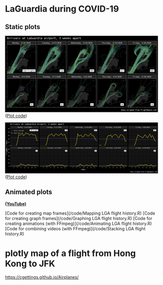 # LaGuardia during COVID-19

## Static plots

![](/plots/path_plot.png)
([Plot code](/code/path_plots.R))

![](/plots/flights_per_hour.png)
([Plot code](/code/graph_plots.R))

## Animated plots

**[(YouTube)](https://www.youtube.com/embed/aRf9fQNoPa0)**

[Code for creating map frames](/code/Mapping LGA flight history.R)
[Code for creating graph frames](/code/Graphing LGA flight history.R)
[Code for creating animations (with FFmpeg)](/code/Animating LGA flight history.R)
[Code for combining videos (with FFmpeg)](/code/Stacking LGA flight history.R)

# plotly map of a flight from Hong Kong to JFK

https://cgettings.github.io/Airplanes/
